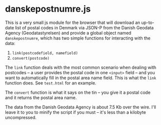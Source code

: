 # danskepostnumre.js

This is a very small js module for the browser that will download an up-to-date list of postal codes in Denmark via JSON-P from the Danish Geodata Agency (Geodatastyrelsen) and provide a global object named `danskepostnumre`, which has two simple functions for interacting with the data:

1. `link(postcodefield, namefield)`
2. `convert(postcode)`

The `link` function deals with the most common scenario when dealing with postcodes – a user provides the postal code in one `<input>` field – and you want to automatically fill in the postal area name field. This is what the `link` function does. See `test.html` for an example.

The `convert` function is what it says on the tin – you give it a postal code and it returns the postal area name.

The data from the Danish Geodata Agency is about 7.5 Kb over the wire. I'll leave it to you to minify the script if you must – it's less than a kilobyte uncompressed.
